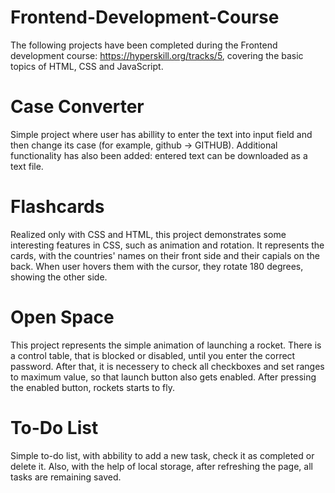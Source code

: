 # Frontend-Development-Course
The following projects have been completed during the Frontend development course: https://hyperskill.org/tracks/5, covering the basic topics of HTML, CSS and JavaScript. 

# Case Converter
Simple project where user has abillity to enter the text into input field and then change its case (for example, github -> GITHUB). Additional functionality has also been added: entered text can be downloaded as a text file.  

# Flashcards
Realized only with CSS and HTML, this project demonstrates some interesting features in CSS, such as animation and rotation. It represents the cards, with the countries' names on their front side and their capials on the back. When user hovers them with the cursor, they rotate 180 degrees, showing the other side. 

# Open Space
This project represents the simple animation of launching a rocket. There is a control table, that is blocked or disabled, until you enter the correct password. After that, it is necessery to check all checkboxes and set ranges to maximum value, so that launch button also gets enabled. After pressing the enabled button, rockets starts to fly.  

# To-Do List 
Simple to-do list, with abbility to add a new task, check it as completed or delete it. Also, with the help of local storage, after refreshing the page, all tasks are remaining saved. 
